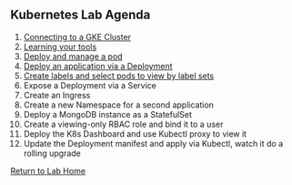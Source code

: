 ## **Kubernetes Lab Agenda**

 1. [Connecting to a GKE Cluster](https://github.com/Burwood/containers101/blob/master/kubernetes_lab/task_1.md)
 2. [Learning your tools](https://github.com/Burwood/containers101/blob/master/kubernetes_lab/task_2.md)
 3. [Deploy and manage a pod](https://github.com/Burwood/containers101/blob/master/kubernetes_lab/task_3.md)
  4. [Deploy an application via a Deployment](https://github.com/Burwood/containers101/blob/master/kubernetes_lab/task_4.md)
 5. [Create labels and select pods to view by label sets](https://github.com/Burwood/containers101/blob/master/kubernetes_lab/task_5.md)
 6. Expose a Deployment via a Service
 7. Create an Ingress
 8. Create a new Namespace for a second application
 9. Deploy a MongoDB instance as a StatefulSet
 10. Create a viewing-only RBAC role and bind it to a user
 11. Deploy the K8s Dashboard and use Kubectl proxy to view it
 12. Update the Deployment manifest and apply via Kubectl, watch it do a rolling upgrade

[Return to Lab Home](https://github.com/Burwood/containers101/blob/master/README.md)
